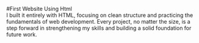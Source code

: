 #First Website Using Html
<br>
I built it entirely with HTML, focusing on clean structure and practicing the fundamentals of web development.
Every project, no matter the size, is a step forward in strengthening my skills and building a solid foundation for future work.
